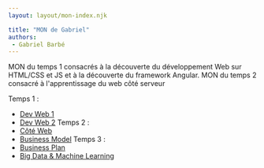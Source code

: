 ```yaml
---
layout: layout/mon-index.njk

title: "MON de Gabriel"
authors:
 - Gabriel Barbé
---
```


<!-- Début Résumé -->
MON du temps 1 consacrés à la découverte du développement Web sur HTML/CSS et JS et à la découverte du framework Angular.
MON du temps 2 consacré à l'apprentissage du web côté serveur 
<!-- Fin Résumé -->
Temps 1 :
- [Dev Web 1](./Devweb1)
- [Dev Web 2](./Devweb2)
Temps 2 :
- [Côté Web](./coteweb)
- [Business Model](./Business)
Temps 3 :
- [Business Plan](./Plan)
- [Big Data & Machine Learning](./Machine)